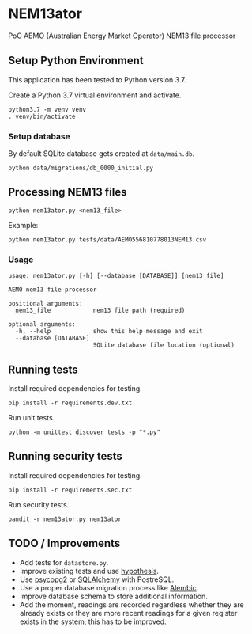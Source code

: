 # NEM13ator
PoC AEMO (Australian Energy Market Operator) NEM13 file processor

## Setup Python Environment

This application has been tested to Python version 3.7.

Create a Python 3.7 virtual environment and activate.

```
python3.7 -m venv venv
. venv/bin/activate
```

### Setup database
By default SQLite database gets created at `data/main.db`.

```
python data/migrations/db_0000_initial.py
```

## Processing NEM13 files

```
python nem13ator.py <nem13_file>
```

Example:

```
python nem13ator.py tests/data/AEMO556810778013NEM13.csv
```

### Usage

```
usage: nem13ator.py [-h] [--database [DATABASE]] [nem13_file]

AEMO nem13 file processor

positional arguments:
  nem13_file            nem13 file path (required)

optional arguments:
  -h, --help            show this help message and exit
  --database [DATABASE]
                        SQLite database file location (optional)
```

## Running tests

Install required dependencies for testing.

```
pip install -r requirements.dev.txt
```

Run unit tests.

```
python -m unittest discover tests -p "*.py"
```

## Running security tests

Install required dependencies for testing.

```
pip install -r requirements.sec.txt
```

Run security tests.

```
bandit -r nem13ator.py nem13ator
```

## TODO / Improvements
* Add tests for `datastore.py`.
* Improve existing tests and use [hypothesis](https://hypothesis.readthedocs.io/).
* Use [psycopg2](https://www.psycopg.org/) or [SQLAlchemy](https://www.sqlalchemy.org/) with PostreSQL.
* Use a proper database migration process like [Alembic](https://alembic.sqlalchemy.org/en/latest/).
* Improve database schema to store additional information.
* Add the moment, readings are recorded regardless whether they are already
exists or they are more recent readings for a given register exists in the
system, this has to be improved.
